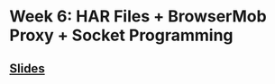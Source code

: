 # Week 6: HAR Files + BrowserMob Proxy + Socket Programming
## [Slides](https://docs.google.com/presentation/d/1tpBaRWKzduta7LnJ_cfCYJberFAFSGDITdppDMjuNHY/edit?usp=sharing)

